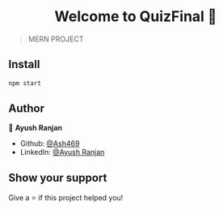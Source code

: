 <h1 align="center">Welcome to QuizFinal 👋</h1>
<p>
</p>

> MERN PROJECT

## Install

```sh
npm start 
```

## Author

👤 **Ayush Ranjan**

* Github: [@Ash469](https://github.com/Ash469)
* LinkedIn: [@Ayush Ranjan]((https://www.linkedin.com/in/ayush-ranjan-9928192a9/))

## Show your support

Give a ⭐️ if this project helped you!

